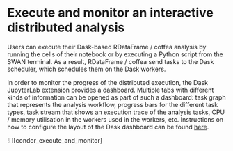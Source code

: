 # Execute and monitor an interactive distributed analysis

Users can execute their Dask-based RDataFrame / coffea analysis by running the cells of their notebook or by executing a Python script from the SWAN terminal. As a result, RDataFrame / coffea send tasks to the Dask scheduler, which schedules them on the Dask workers.

In order to monitor the progress of the distributed execution, the Dask JupyterLab extension provides a dashboard. Multiple tabs with different kinds of information can be opened as part of such a dashboard: task graph that represents the analysis workflow, progress bars for the different task types, task stream that shows an execution trace of the analysis tasks, CPU / memory utilisation in the workers used in the workers, etc. Instructions on how to configure the layout of the Dask dashboard can be found [here](https://github.com/dask/dask-labextension?tab=readme-ov-file#configuring-a-default-layout).

![][condor_execute_and_monitor]